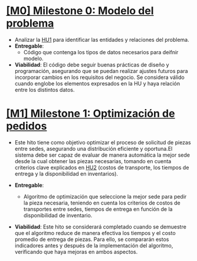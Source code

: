 # [ [M0] Milestone 0: Modelo del problema](https://github.com/lmchaves/OrganizarTaller/milestone/4)
- Analizar la [HU1](https://github.com/lmchaves/OrganizarTaller/issues/5) para identificar las entidades y relaciones del problema.
- __Entregable__:
    - Código que contenga los tipos de datos necesarios para deifnir modelo.
- __Viabilidad__:
El código debe seguir buenas prácticas de diseño y programación, asegurando que se puedan realizar ajustes futuros para incorporar cambios en los requisitos del negocio.
Se considera válido cuando englobe los elementos expresados en la HU y haya relación entre los distintos datos.


# [ [M1] Milestone 1: Optimización de pedidos](https://github.com/lmchaves/OrganizarTaller/milestone/3)
- Este hito tiene como objetivo optimizar el proceso de solicitud de piezas entre sedes, asegurando una distribución eficiente y oportuna.El sistema debe ser capaz de evaluar de manera automática la mejor sede desde la cual obtener las piezas necesarias, tomando en cuenta criterios clave explicados en [HU2](https://github.com/lmchaves/OrganizarTaller/issues/5) (costos de transporte, los tiempos de entrega y la disponibilidad en inventarios).

- __Entregable__:
    - Algoritmo de optimización que seleccione la mejor sede para pedir la pieza necesaria, teniendo en cuenta los criterios de costos de transportes entre sedes, tiempos de entrega en  función de la disponibilidad de inventario.

- __Viabilidad__:
Este hito se considerará completado cuando se demuestre que el algoritmo reduce de manera efectiva los tiempos y el costo promedio de entrega de piezas. Para ello, se compararán estos indicadores antes y después de la implementación del algoritmo, verificando que haya mejoras en ambos aspectos.

